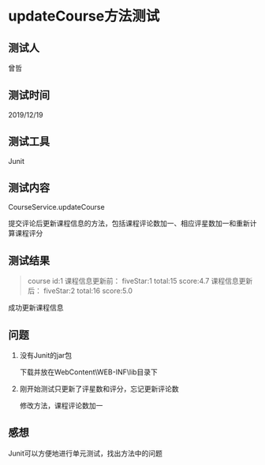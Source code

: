 # updateCourse方法测试

## 测试人

曾哲

## 测试时间

2019/12/19

## 测试工具

Junit

## 测试内容

CourseService.updateCourse

提交评论后更新课程信息的方法，包括课程评论数加一、相应评星数加一和重新计算课程评分

## 测试结果

> course id:1
> 课程信息更新前：
> fiveStar:1
> total:15
> score:4.7
> 课程信息更新后：
> fiveStar:2
> total:16
> score:5.0

成功更新课程信息

## 问题

1. 没有Junit的jar包

   下载并放在WebContent\WEB-INF\lib目录下

2. 刚开始测试只更新了评星数和评分，忘记更新评论数

   修改方法，课程评论数加一

## 感想

Junit可以方便地进行单元测试，找出方法中的问题